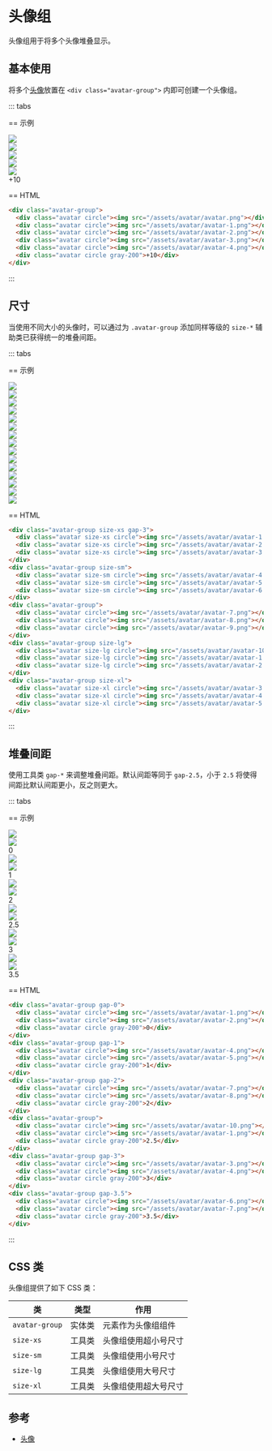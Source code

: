 # 头像组

头像组用于将多个头像堆叠显示。

## 基本使用

将多个[头像](/lib/components/avatar/)放置在 `<div class="avatar-group">` 内即可创建一个头像组。

::: tabs

== 示例

<Example class="flex gap-4 flex-wrap items-end">
  <div class="avatar-group">
    <div class="avatar circle"><img src="/assets/avatar/avatar.png"></div>
    <div class="avatar circle"><img src="/assets/avatar/avatar-1.png"></div>
    <div class="avatar circle"><img src="/assets/avatar/avatar-2.png"></div>
    <div class="avatar circle"><img src="/assets/avatar/avatar-3.png"></div>
    <div class="avatar circle"><img src="/assets/avatar/avatar-4.png"></div>
    <div class="avatar circle gray-200">+10</div>
  </div>
</Example>

== HTML

```html
<div class="avatar-group">
  <div class="avatar circle"><img src="/assets/avatar/avatar.png"></div>
  <div class="avatar circle"><img src="/assets/avatar/avatar-1.png"></div>
  <div class="avatar circle"><img src="/assets/avatar/avatar-2.png"></div>
  <div class="avatar circle"><img src="/assets/avatar/avatar-3.png"></div>
  <div class="avatar circle"><img src="/assets/avatar/avatar-4.png"></div>
  <div class="avatar circle gray-200">+10</div>
</div>
```

:::


## 尺寸

当使用不同大小的头像时，可以通过为 `.avatar-group` 添加同样等级的 `size-*` 辅助类已获得统一的堆叠间距。

::: tabs

== 示例

<Example class="flex gap-4 flex-wrap items-end">
  <div class="avatar-group size-xs">
    <div class="avatar size-xs circle"><img src="/assets/avatar/avatar-1.png"></div>
    <div class="avatar size-xs circle"><img src="/assets/avatar/avatar-2.png"></div>
    <div class="avatar size-xs circle"><img src="/assets/avatar/avatar-3.png"></div>
  </div>
  <div class="avatar-group size-sm">
    <div class="avatar size-sm circle"><img src="/assets/avatar/avatar-4.png"></div>
    <div class="avatar size-sm circle"><img src="/assets/avatar/avatar-5.png"></div>
    <div class="avatar size-sm circle"><img src="/assets/avatar/avatar-6.png"></div>
  </div>
  <div class="avatar-group">
    <div class="avatar circle"><img src="/assets/avatar/avatar-7.png"></div>
    <div class="avatar circle"><img src="/assets/avatar/avatar-8.png"></div>
    <div class="avatar circle"><img src="/assets/avatar/avatar-9.png"></div>
  </div>
  <div class="avatar-group size-lg">
    <div class="avatar size-lg circle"><img src="/assets/avatar/avatar-10.png"></div>
    <div class="avatar size-lg circle"><img src="/assets/avatar/avatar-1.png"></div>
    <div class="avatar size-lg circle"><img src="/assets/avatar/avatar-2.png"></div>
  </div>
  <div class="avatar-group size-xl">
    <div class="avatar size-xl circle"><img src="/assets/avatar/avatar-3.png"></div>
    <div class="avatar size-xl circle"><img src="/assets/avatar/avatar-4.png"></div>
    <div class="avatar size-xl circle"><img src="/assets/avatar/avatar-5.png"></div>
  </div>
</Example>

== HTML

```html
<div class="avatar-group size-xs gap-3">
  <div class="avatar size-xs circle"><img src="/assets/avatar/avatar-1.png"></div>
  <div class="avatar size-xs circle"><img src="/assets/avatar/avatar-2.png"></div>
  <div class="avatar size-xs circle"><img src="/assets/avatar/avatar-3.png"></div>
</div>
<div class="avatar-group size-sm">
  <div class="avatar size-sm circle"><img src="/assets/avatar/avatar-4.png"></div>
  <div class="avatar size-sm circle"><img src="/assets/avatar/avatar-5.png"></div>
  <div class="avatar size-sm circle"><img src="/assets/avatar/avatar-6.png"></div>
</div>
<div class="avatar-group">
  <div class="avatar circle"><img src="/assets/avatar/avatar-7.png"></div>
  <div class="avatar circle"><img src="/assets/avatar/avatar-8.png"></div>
  <div class="avatar circle"><img src="/assets/avatar/avatar-9.png"></div>
</div>
<div class="avatar-group size-lg">
  <div class="avatar size-lg circle"><img src="/assets/avatar/avatar-10.png"></div>
  <div class="avatar size-lg circle"><img src="/assets/avatar/avatar-1.png"></div>
  <div class="avatar size-lg circle"><img src="/assets/avatar/avatar-2.png"></div>
</div>
<div class="avatar-group size-xl">
  <div class="avatar size-xl circle"><img src="/assets/avatar/avatar-3.png"></div>
  <div class="avatar size-xl circle"><img src="/assets/avatar/avatar-4.png"></div>
  <div class="avatar size-xl circle"><img src="/assets/avatar/avatar-5.png"></div>
</div>
```

:::


## 堆叠间距

使用工具类 `gap-*` 来调整堆叠间距。默认间距等同于 `gap-2.5`，小于 `2.5` 将使得间距比默认间距更小，反之则更大。

::: tabs

== 示例

<Example class="flex gap-4 flex-wrap items-end">
  <div class="avatar-group gap-0">
    <div class="avatar circle"><img src="/assets/avatar/avatar-1.png"></div>
    <div class="avatar circle"><img src="/assets/avatar/avatar-2.png"></div>
    <div class="avatar circle gray-200">0</div>
  </div>
  <div class="avatar-group gap-1">
    <div class="avatar circle"><img src="/assets/avatar/avatar-4.png"></div>
    <div class="avatar circle"><img src="/assets/avatar/avatar-5.png"></div>
    <div class="avatar circle gray-200">1</div>
  </div>
  <div class="avatar-group gap-2">
    <div class="avatar circle"><img src="/assets/avatar/avatar-7.png"></div>
    <div class="avatar circle"><img src="/assets/avatar/avatar-8.png"></div>
    <div class="avatar circle gray-200">2</div>
  </div>
  <div class="avatar-group">
    <div class="avatar circle"><img src="/assets/avatar/avatar-10.png"></div>
    <div class="avatar circle"><img src="/assets/avatar/avatar-1.png"></div>
    <div class="avatar circle gray-200">2.5</div>
  </div>
  <div class="avatar-group gap-3">
    <div class="avatar circle"><img src="/assets/avatar/avatar-3.png"></div>
    <div class="avatar circle"><img src="/assets/avatar/avatar-4.png"></div>
    <div class="avatar circle gray-200">3</div>
  </div>
  <div class="avatar-group gap-3.5">
    <div class="avatar circle"><img src="/assets/avatar/avatar-6.png"></div>
    <div class="avatar circle"><img src="/assets/avatar/avatar-7.png"></div>
    <div class="avatar circle gray-200">3.5</div>
  </div>
</Example>

== HTML

```html
<div class="avatar-group gap-0">
  <div class="avatar circle"><img src="/assets/avatar/avatar-1.png"></div>
  <div class="avatar circle"><img src="/assets/avatar/avatar-2.png"></div>
  <div class="avatar circle gray-200">0</div>
</div>
<div class="avatar-group gap-1">
  <div class="avatar circle"><img src="/assets/avatar/avatar-4.png"></div>
  <div class="avatar circle"><img src="/assets/avatar/avatar-5.png"></div>
  <div class="avatar circle gray-200">1</div>
</div>
<div class="avatar-group gap-2">
  <div class="avatar circle"><img src="/assets/avatar/avatar-7.png"></div>
  <div class="avatar circle"><img src="/assets/avatar/avatar-8.png"></div>
  <div class="avatar circle gray-200">2</div>
</div>
<div class="avatar-group">
  <div class="avatar circle"><img src="/assets/avatar/avatar-10.png"></div>
  <div class="avatar circle"><img src="/assets/avatar/avatar-1.png"></div>
  <div class="avatar circle gray-200">2.5</div>
</div>
<div class="avatar-group gap-3">
  <div class="avatar circle"><img src="/assets/avatar/avatar-3.png"></div>
  <div class="avatar circle"><img src="/assets/avatar/avatar-4.png"></div>
  <div class="avatar circle gray-200">3</div>
</div>
<div class="avatar-group gap-3.5">
  <div class="avatar circle"><img src="/assets/avatar/avatar-6.png"></div>
  <div class="avatar circle"><img src="/assets/avatar/avatar-7.png"></div>
  <div class="avatar circle gray-200">3.5</div>
</div>
```

:::

## CSS 类

头像组提供了如下 CSS 类：

| 类             |  类型  | 作用                 |
| -------------- | :----: | -------------------- |
| `avatar-group` | 实体类 | 元素作为头像组组件   |
| `size-xs`      | 工具类 | 头像组使用超小号尺寸 |
| `size-sm`      | 工具类 | 头像组使用小号尺寸   |
| `size-lg`      | 工具类 | 头像组使用大号尺寸   |
| `size-xl`      | 工具类 | 头像组使用超大号尺寸 |

## 参考

- [头像](/lib/components/avatar/index.html)

